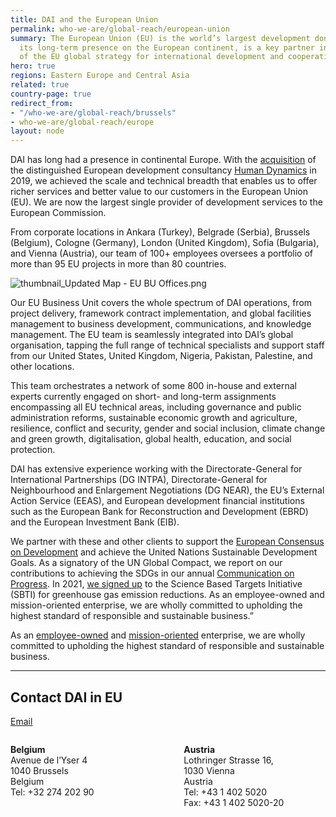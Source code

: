 ```yaml
---
title: DAI and the European Union
permalink: who-we-are/global-reach/european-union
summary: The European Union (EU) is the world’s largest development donor. DAI, with
  its long-term presence on the European continent, is a key partner in the implementation
  of the EU global strategy for international development and cooperation.
hero: true
regions: Eastern Europe and Central Asia
related: true
country-page: true
redirect_from:
- "/who-we-are/global-reach/brussels"
- who-we-are/global-reach/europe
layout: node
---
```


DAI has long had a presence in continental Europe. With the [acquisition](https://www.dai.com/news/dai-acquires-leading-european-development-consultancy-human-dynamics) of the distinguished European development consultancy [Human Dynamics](https://www.humandynamics.org/) in 2019, we achieved the scale and technical breadth that enables us to offer richer services and better value to our customers in the European Union (EU). We are now the largest single provider of development services to the European Commission.

From corporate locations in Ankara (Turkey), Belgrade (Serbia), Brussels (Belgium), Cologne (Germany), London (United Kingdom), Sofia (Bulgaria), and Vienna (Austria), our team of 100+ employees oversees a portfolio of more than 95 EU projects in more than 80 countries.

![thumbnail_Updated Map - EU BU Offices.png](/uploads/eu-map.jpg)

Our EU Business Unit covers the whole spectrum of DAI operations, from project delivery, framework contract implementation, and global facilities management to business development, communications, and knowledge management. The EU team is seamlessly integrated into DAI’s global organisation, tapping the full range of technical specialists and support staff from our United States, United Kingdom, Nigeria, Pakistan, Palestine, and other locations. 

This team orchestrates a network of some 800 in-house and external experts currently engaged on short- and long-term assignments encompassing all EU technical areas, including governance and public administration reforms, sustainable economic growth and agriculture, resilience, conflict and security, gender and social inclusion, climate change and green growth, digitalisation, global health, education, and social protection.

DAI has extensive experience working with the Directorate-General for International Partnerships (DG INTPA), Directorate-General for Neighbourhood and Enlargement Negotiations (DG NEAR), the EU’s External Action Service (EEAS), and European development financial institutions such as the European Bank for Reconstruction and Development (EBRD) and the European Investment Bank (EIB).

We partner with these and other clients to support the [European Consensus on Development](https://ec.europa.eu/international-partnerships/european-consensus-development_en) and achieve the United Nations Sustainable Development Goals. As a signatory of the UN Global Compact, we report on our contributions to achieving the SDGs in our annual [Communication on Progress](https://www.dai.com/news/dai-makes-its-2019-communication-on-progress-to-the-un-global-compact). In 2021, [we signed up](https://www.dai.com/news/dai-commits-to-science-based-targets-initiative-to-reduce-greenhouse-gas-emissions) to the Science Based Targets Initiative (SBTI) for greenhouse gas emission reductions. As an employee-owned and mission-oriented enterprise, we are wholly committed to upholding the highest standard of responsible and sustainable business.”

As an [employee-owned](https://www.dai.com/who-we-are/employee-owners) and [mission-oriented](https://www.dai.com/who-we-are/mission-and-values) enterprise, we are wholly committed to upholding the highest standard of responsible and sustainable business. 

<hr>

## Contact DAI in EU

<a href="mailto:euinfo@dai.com">Email</a>
<div style="width: 45%; float: left; margin-right: 10%;">
  <p>
    <strong>Belgium</strong><br>
    Avenue de l’Yser 4<br>
    1040 Brussels <br>
    Belgium<br>
    Tel: +32 274 202 90<br>
  </p>
</div>
 
<div style="width: 45%; float: left;">
  <p>
    <strong>Austria</strong><br>
    Lothringer Strasse 16,<br>
    1030 Vienna<br>
    Austria<br>
    Tel: +43 1 402 5020<br>
    Fax: +43 1 402 5020-20<br> 
  </p>
</div>